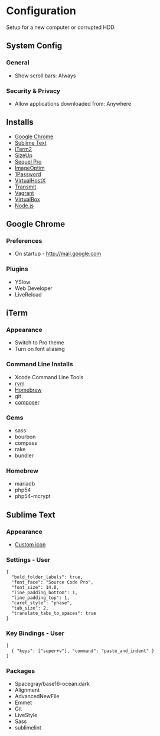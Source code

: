 Configuration
======

Setup for a new computer or corrupted HDD.

## System Config

### General

* Show scroll bars: Always

### Security & Privacy

* Allow applications downloaded from: Anywhere

## Installs

* [Google Chrome](https://www.google.com/chrome)
* [Sublime Text](http://www.sublimetext.com)
* [iTerm2](http://www.iterm2.com)
* [SizeUp](http://www.irradiatedsoftware.com/sizeup)
* [Sequel Pro](http://www.sequelpro.com)
* [ImageOptim](http://imageoptim.com)
* [1Password](https://agilebits.com/onepassword)
* [VirtualHostX](http://clickontyler.com/virtualhostx)
* [Transmit](http://panic.com/transmit)
* [Vagrant](http://www.vagrantup.com)
* [VirtualBox](https://www.virtualbox.org)
* [Node.js](http://nodejs.org)

## Google Chrome

### Preferences

* On startup - http://mail.google.com

### Plugins

* YSlow
* Web Developer
* LiveReload

## iTerm

### Appearance

* Switch to Pro theme
* Turn on font aliasing

### Command Line Installs

* Xcode Command Line Tools
* [rvm](http://rvm.io)
* [Homebrew](http://brew.sh)
* git
* [composer](http://getcomposer.org/doc/00-intro.md#globally)

### Gems

* sass
* bourbon
* compass
* rake
* bundler

### Homebrew

* mariadb
* php54
* php54-mcrypt

## Sublime Text

### Appearance

* [Custom icon](http://cl.ly/Lp3Q)

### Settings - User

    {
	  "bold_folder_labels": true,
	  "font_face": "Source Code Pro",
	  "font_size": 14.0,
	  "line_padding_bottom": 1,
	  "line_padding_top": 1,
	  "caret_style": "phase",
	  "tab_size": 2,
	  "translate_tabs_to_spaces": true
    }

### Key Bindings - User

    [
      { "keys": ["super+v"], "command": "paste_and_indent" }
    ]

### Packages

* Spacegray/base16-ocean.dark
* Alignment
* AdvancedNewFile
* Emmet
* Git
* LiveStyle
* Sass
* sublimelint
